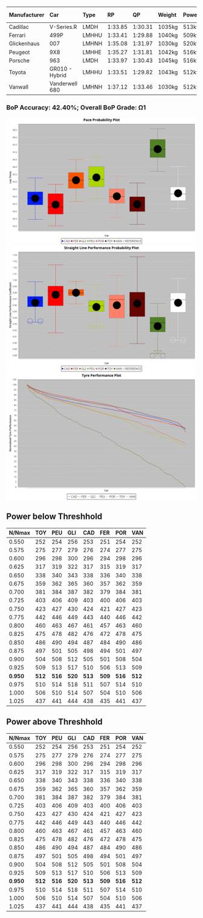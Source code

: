 |Manufacturer|Car|Type|RP|QP|Weight|Power¹|Threshhold|PINC|Power²|E/Stint|AVG Vmax|FDS|RDLC|L/Stint|BOP-Grade|ModelAccuracy|ModelPoints|Match%|
|:-|:-|:-|:-|:-|:-|:-|:-|:-|:-|:-|:-|:-|:-|:-|:-|:-|:-|:-|
|Cadillac|V-Series.R|LMDH|1:33.85|1:30.31|1035kg|513kw|0.0kph|0%|513kw|886MJ|302.09kph|-|1.02|40|-E1|98.38%|1765|58.46%|
|Ferrari|499P|LMHHU|1:33.41|1:29.88|1040kg|509kw|0.0kph|0%|509kw|888MJ|304.39kph|190kph|1.05|40|-Ω1|92.24%|2247|35.05%|
|Glickenhaus|007|LMHNH|1:35.08|1:31.97|1030kg|520kw|0.0kph|0%|520kw|913MJ|306.04kph|-|0.96|40|+D2|96.18%|554|60.32%|
|Peugeot|9X8|LMHHE|1:35.27|1:31.81|1042kg|516kw|0.0kph|0%|516kw|908MJ|301.23kph|150kph|1.02|40|+D1|87.65%|1795|68.28%|
|Porsche|963|LMDH|1:33.97|1:30.43|1045kg|516kw|0.0kph|0%|516kw|898MJ|302.09kph|-|1.01|40|-D1|96.81%|5438|65.45%|
|Toyota|GR010 - Hybrid|LMHHU|1:33.51|1:29.82|1043kg|512kw|0.0kph|0%|512kw|902MJ|302.28kph|190kph|1.05|40|-Ω1|86.04%|1751|42.29%|
|Vanwall|Vanderwell 680|LMHNH|1:37.12|1:33.46|1030kg|512kw|0.0kph|0%|512kw|894MJ|296.20kph|-|1.01|40|+Ω2|91.42%|501|-33.07%|

### BoP Accuracy: 42.40%; Overall BoP Grade: Ω1
![PACECHART](./IMG/OFFICIAL.png)
![STRAIGHTLINEPERFORMANCECHART](./IMG/OFFICIAL_sp.png)
![TYREPERFORMANCECHART](./IMG/OFFICIAL_tw.png)

## Power below Threshhold
|N/Nmax|TOY|PEU|GLI|CAD|FER|POR|VAN|
|:-|:-|:-|:-|:-|:-|:-|:-|
|0.550|252|254|256|253|251|254|252|
|0.575|275|277|279|276|274|277|275|
|0.600|296|298|300|296|294|298|296|
|0.625|317|319|322|317|315|319|317|
|0.650|338|340|343|338|336|340|338|
|0.675|359|362|365|360|357|362|359|
|0.700|381|384|387|382|379|384|381|
|0.725|403|406|409|403|400|406|403|
|0.750|423|427|430|424|421|427|423|
|0.775|442|446|449|443|440|446|442|
|0.800|460|463|467|461|457|463|460|
|0.825|475|478|482|476|472|478|475|
|0.850|486|490|494|487|484|490|486|
|0.875|497|501|505|498|494|501|497|
|0.900|504|508|512|505|501|508|504|
|0.925|509|513|517|510|506|513|509|
|**0.950**|**512**|**516**|**520**|**513**|**509**|**516**|**512**|
|0.975|510|514|518|511|507|514|510|
|1.000|506|510|514|507|504|510|506|
|1.025|437|441|444|438|435|441|437|

## Power above Threshhold
|N/Nmax|TOY|PEU|GLI|CAD|FER|POR|VAN|
|:-|:-|:-|:-|:-|:-|:-|:-|
|0.550|252|254|256|253|251|254|252|
|0.575|275|277|279|276|274|277|275|
|0.600|296|298|300|296|294|298|296|
|0.625|317|319|322|317|315|319|317|
|0.650|338|340|343|338|336|340|338|
|0.675|359|362|365|360|357|362|359|
|0.700|381|384|387|382|379|384|381|
|0.725|403|406|409|403|400|406|403|
|0.750|423|427|430|424|421|427|423|
|0.775|442|446|449|443|440|446|442|
|0.800|460|463|467|461|457|463|460|
|0.825|475|478|482|476|472|478|475|
|0.850|486|490|494|487|484|490|486|
|0.875|497|501|505|498|494|501|497|
|0.900|504|508|512|505|501|508|504|
|0.925|509|513|517|510|506|513|509|
|**0.950**|**512**|**516**|**520**|**513**|**509**|**516**|**512**|
|0.975|510|514|518|511|507|514|510|
|1.000|506|510|514|507|504|510|506|
|1.025|437|441|444|438|435|441|437|
